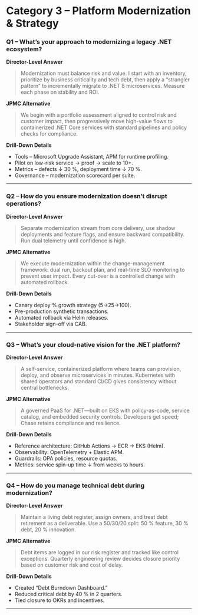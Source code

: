 # Category 3 – Platform Modernization & Strategy

### Q1 – What’s your approach to modernizing a legacy .NET ecosystem?
**Director-Level Answer**  
> Modernization must balance risk and value. I start with an inventory, prioritize by business criticality and tech debt, then apply a “strangler pattern” to incrementally migrate to .NET 8 microservices. Measure each phase on stability and ROI.

**JPMC Alternative**  
> We begin with a portfolio assessment aligned to control risk and customer impact, then progressively move high-value flows to containerized .NET Core services with standard pipelines and policy checks for compliance.

**Drill-Down Details**  
* Tools – Microsoft Upgrade Assistant, APM for runtime profiling.  
* Pilot on low-risk service → proof → scale to 10+.  
* Metrics – defects ↓ 30 %, deployment time ↓ 70 %.  
* Governance – modernization scorecard per suite.

---

### Q2 – How do you ensure modernization doesn’t disrupt operations?
**Director-Level Answer**  
> Separate modernization stream from core delivery, use shadow deployments and feature flags, and ensure backward compatibility. Run dual telemetry until confidence is high.

**JPMC Alternative**  
> We execute modernization within the change-management framework: dual run, backout plan, and real-time SLO monitoring to prevent user impact. Every cut-over is a controlled change with automated rollback.

**Drill-Down Details**  
* Canary deploy % growth strategy (5→25→100).  
* Pre-production synthetic transactions.  
* Automated rollback via Helm releases.  
* Stakeholder sign-off via CAB.

---

### Q3 – What’s your cloud-native vision for the .NET platform?
**Director-Level Answer**  
> A self-service, containerized platform where teams can provision, deploy, and observe microservices in minutes. Kubernetes with shared operators and standard CI/CD gives consistency without central bottlenecks.

**JPMC Alternative**  
> A governed PaaS for .NET—built on EKS with policy-as-code, service catalog, and embedded security controls. Developers get speed; Chase retains compliance and resilience.

**Drill-Down Details**  
* Reference architecture: GitHub Actions → ECR → EKS (Helm).  
* Observability: OpenTelemetry + Elastic APM.  
* Guardrails: OPA policies, resource quotas.  
* Metrics: service spin-up time ↓ from weeks to hours.

---

### Q4 – How do you manage technical debt during modernization?
**Director-Level Answer**  
> Maintain a living debt register, assign owners, and treat debt retirement as a deliverable. Use a 50/30/20 split: 50 % feature, 30 % debt, 20 % innovation.

**JPMC Alternative**  
> Debt items are logged in our risk register and tracked like control exceptions. Quarterly engineering review decides closure priority based on customer risk and cost of delay.

**Drill-Down Details**  
* Created “Debt Burndown Dashboard.”  
* Reduced critical debt by 40 % in 2 quarters.  
* Tied closure to OKRs and incentives.

---
